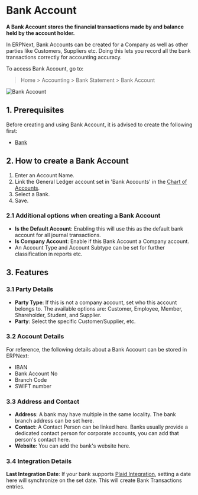 <!-- add-breadcrumbs -->
# Bank Account

**A Bank Account stores the financial transactions made by and balance held by the account holder.**

In ERPNext, Bank Accounts can be created for a Company as well as other parties like Customers, Suppliers etc. Doing this lets you record all the bank transactions correctly for accounting accuracy.

To access Bank Account, go to:
> Home > Accounting > Bank Statement > Bank Account

![Bank Account](/docs/assets/img/accounts/bank-account.png)

## 1. Prerequisites
Before creating and using Bank Account, it is advised to create the following first:

* [Bank](/docs/user/manual/en/accounts/bank)

## 2. How to create a Bank Account
1. Enter an Account Name.
1. Link the General Ledger account set in 'Bank Accounts' in the [Chart of Accounts](/docs/user/manual/en/accounts/chart-of-accounts).
1. Select a Bank.
1. Save.

### 2.1 Additional options when creating a Bank Account

* **Is the Default Account**: Enabling this will use this as the default bank account for all journal transactions.
* **Is Company Account**: Enable if this Bank Account a Company account.
* An Account Type and Account Subtype can be set for further classification in reports etc.

## 3. Features
### 3.1 Party Details

* **Party Type**: If this is not a company account, set who this account belongs to. The available options are: Customer, Employee, Member, Shareholder, Student, and Supplier. 
* **Party**: Select the specific Customer/Supplier, etc.

### 3.2 Account Details

For reference, the following details about a Bank Account can be stored in ERPNext:

* IBAN
* Bank Account No
* Branch Code
* SWIFT number

### 3.3 Address and Contact

* **Address**: A bank may have multiple in the same locality. The bank branch address can be set here.
* **Contact**: A Contact Person can be linked here. Banks usually provide a dedicated contact person for corporate accounts, you can add that person's contact here.
* **Website**: You can add the bank's website here.

### 3.4 Integration Details

**Last Integration Date**: If your bank supports [Plaid Integration](/docs/user/manual/en/erpnext_integration/plaid_integration), setting a date here will synchronize on the set date. This will create Bank Transactions entries.
